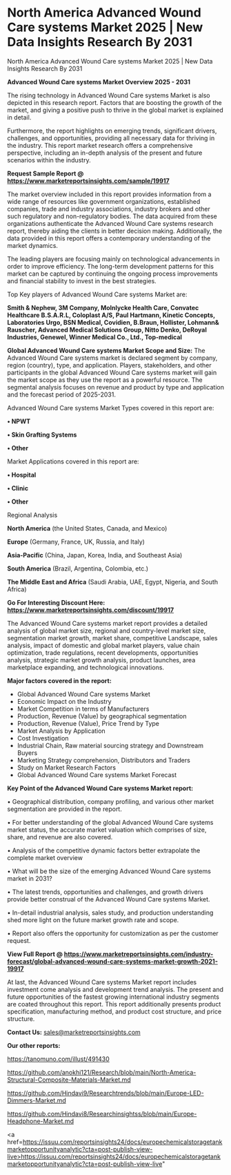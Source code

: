 # North America Advanced Wound Care systems Market 2025 | New Data Insights Research By 2031
 North America Advanced Wound Care systems Market 2025 | New Data Insights Research By 2031

<Strong> Advanced Wound Care systems Market Overview 2025 - 2031</strong>

The rising technology in Advanced Wound Care systems Market is also depicted in this research report. Factors that are boosting the growth of the market, and giving a positive push to thrive in the global market is explained in detail.

Furthermore, the report highlights on emerging trends, significant drivers, challenges, and opportunities, providing all necessary data for thriving in the industry. This report market research offers a comprehensive perspective, including an in-depth analysis of the present and future scenarios within the industry.

<strong>Request Sample Report @ <a href=https://www.marketreportsinsights.com/sample/19917>https://www.marketreportsinsights.com/sample/19917</a></strong>

The market overview included in this report provides information from a wide range of resources like government organizations, established companies, trade and industry associations, industry brokers and other such regulatory and non-regulatory bodies. The data acquired from these organizations authenticate the Advanced Wound Care systems research report, thereby aiding the clients in better decision making. Additionally, the data provided in this report offers a contemporary understanding of the market dynamics.

The leading players are focusing mainly on technological advancements in order to improve efficiency. The long-term development patterns for this market can be captured by continuing the ongoing process improvements and financial stability to invest in the best strategies.

Top Key players of Advanced Wound Care systems Market are:

<strong>Smith & Nephew, 3M Company, Molnlycke Health Care, Convatec Healthcare B.S.A.R.L, Coloplast A/S, Paul Hartmann, Kinetic Concepts, Laboratories Urgo, BSN Medical, Covidien, B.Braun, Hollister, Lohmann& Rauscher, Advanced Medical Solutions Group, Nitto Denko, DeRoyal Industries, Genewel, Winner Medical Co., Ltd., Top-medical</strong>

<strong><b>Global Advanced Wound Care systems Market Scope and Size:</b></strong>
The Advanced Wound Care systems market is declared segment by company, region (country), type, and application. Players, stakeholders, and other participants in the global Advanced Wound Care systems market will gain the market scope as they use the report as a powerful resource. The segmental analysis focuses on revenue and product by type and application and the forecast period of 2025-2031.

Advanced Wound Care systems Market Types covered in this report are:

<strong>• NPWT

• Skin Grafting Systems

• Other</strong>

Market Applications covered in this report are:

<strong>• Hospital

• Clinic

• Other</strong> 

Regional Analysis

<strong>North America</strong> (the United States, Canada, and Mexico)

<strong>Europe</strong> (Germany, France, UK, Russia, and Italy)

<strong>Asia-Pacific</strong> (China, Japan, Korea, India, and Southeast Asia)

<strong>South America</strong> (Brazil, Argentina, Colombia, etc.)

<strong>The Middle East and Africa</strong> (Saudi Arabia, UAE, Egypt, Nigeria, and South Africa)

<strong>Go For Interesting Discount Here: <a href=https://www.marketreportsinsights.com/discount/19917>https://www.marketreportsinsights.com/discount/19917</a></strong>

The Advanced Wound Care systems market report provides a detailed analysis of global market size, regional and country-level market size, segmentation market growth, market share, competitive Landscape, sales analysis, impact of domestic and global market players, value chain optimization, trade regulations, recent developments, opportunities analysis, strategic market growth analysis, product launches, area marketplace expanding, and technological innovations.

<strong><b>Major factors covered in the report:</b></strong>
<ul>
  <li>Global Advanced Wound Care systems Market </li>
  <li>Economic Impact on the Industry</li>
  <li>Market Competition in terms of Manufacturers</li>
  <li>Production, Revenue (Value) by geographical segmentation</li>
  <li>Production, Revenue (Value), Price Trend by Type</li>
  <li>Market Analysis by Application</li>
  <li>Cost Investigation</li>
  <li>Industrial Chain, Raw material sourcing strategy and Downstream Buyers</li>
  <li>Marketing Strategy comprehension, Distributors and Traders</li>
  <li>Study on Market Research Factors</li>
  <li>Global Advanced Wound Care systems Market Forecast</li>
</ul>

<strong><b>Key Point of the Advanced Wound Care systems Market report:</b></strong>

• Geographical distribution, company profiling, and various other market segmentation are provided in the report.

• For better understanding of the global Advanced Wound Care systems market status, the accurate market valuation which comprises of size, share, and revenue are also covered.

• Analysis of the competitive dynamic factors better extrapolate the complete market overview

• What will be the size of the emerging Advanced Wound Care systems market in 2031?

• The latest trends, opportunities and challenges, and growth drivers provide better construal of the Advanced Wound Care systems Market.

• In-detail industrial analysis, sales study, and production understanding shed more light on the future market growth rate and scope.

• Report also offers the opportunity for customization as per the customer request.

<strong><b>View Full Report @ <a href=https://www.marketreportsinsights.com/industry-forecast/global-advanced-wound-care-systems-market-growth-2021-19917>https://www.marketreportsinsights.com/industry-forecast/global-advanced-wound-care-systems-market-growth-2021-19917</a></b></strong>


At last, the Advanced Wound Care systems Market report includes investment come analysis and development trend analysis. The present and future opportunities of the fastest growing international industry segments are coated throughout this report. This report additionally presents product specification, manufacturing method, and product cost structure, and price structure.

<strong>Contact Us:</strong>
sales@marketreportsinsights.com

<strong>Our other reports:</strong>

<a href=https://tanomuno.com/illust/491430>https://tanomuno.com/illust/491430</a>

<a href=https://github.com/anokhi121/Research/blob/main/North-America-Structural-Composite-Materials-Market.md>https://github.com/anokhi121/Research/blob/main/North-America-Structural-Composite-Materials-Market.md</a>

<a href=https://github.com/Hindavi9/Researchtrends/blob/main/Europe-LED-Dimmers-Market.md>https://github.com/Hindavi9/Researchtrends/blob/main/Europe-LED-Dimmers-Market.md</a>

<a href=https://github.com/Hindavi8/Researchinsightss/blob/main/Europe-Headphone-Market.md>https://github.com/Hindavi8/Researchinsightss/blob/main/Europe-Headphone-Market.md</a>

<a href=https://issuu.com/reportsinsights24/docs/europechemicalstoragetankmarketopportunityanalytic?cta=post-publish-view-live>https://issuu.com/reportsinsights24/docs/europechemicalstoragetankmarketopportunityanalytic?cta=post-publish-view-live</a>"
